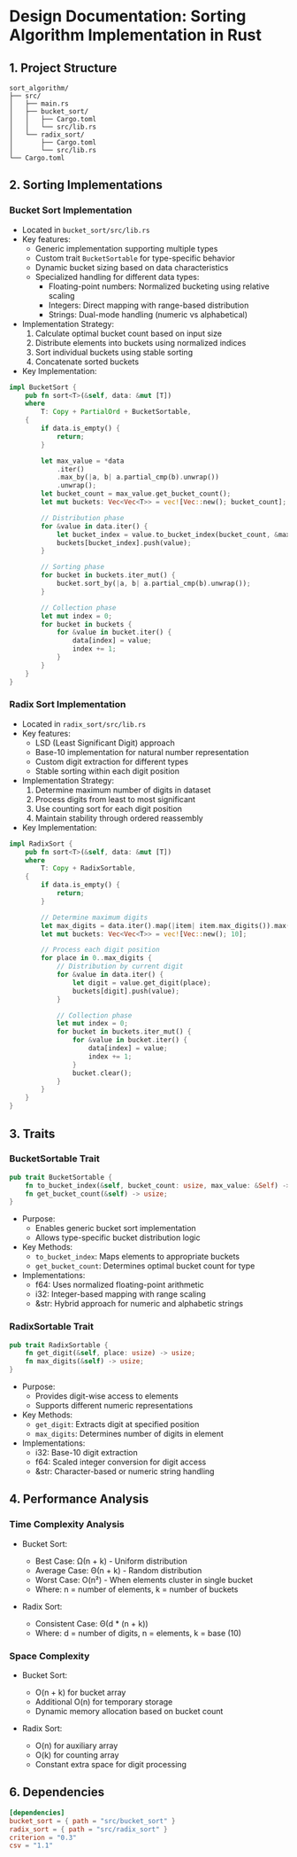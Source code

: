 # Design Documentation: Sorting Algorithm Implementation in Rust

## 1. Project Structure
```
sort_algorithm/
├── src/
│   ├── main.rs
│   ├── bucket_sort/
│   │   ├── Cargo.toml
│   │   └── src/lib.rs
│   └── radix_sort/
│       ├── Cargo.toml
│       └── src/lib.rs
└── Cargo.toml
```

## 2. Sorting Implementations

### Bucket Sort Implementation
- Located in `bucket_sort/src/lib.rs`
- Key features:
  - Generic implementation supporting multiple types
  - Custom trait `BucketSortable` for type-specific behavior
  - Dynamic bucket sizing based on data characteristics
  - Specialized handling for different data types:
    - Floating-point numbers: Normalized bucketing using relative scaling
    - Integers: Direct mapping with range-based distribution
    - Strings: Dual-mode handling (numeric vs alphabetical)
- Implementation Strategy:
  1. Calculate optimal bucket count based on input size
  2. Distribute elements into buckets using normalized indices
  3. Sort individual buckets using stable sorting
  4. Concatenate sorted buckets
- Key Implementation:
```rust
impl BucketSort {
    pub fn sort<T>(&self, data: &mut [T])
    where
        T: Copy + PartialOrd + BucketSortable,
    {
        if data.is_empty() {
            return;
        }

        let max_value = *data
            .iter()
            .max_by(|a, b| a.partial_cmp(b).unwrap())
            .unwrap();
        let bucket_count = max_value.get_bucket_count();
        let mut buckets: Vec<Vec<T>> = vec![Vec::new(); bucket_count];

        // Distribution phase
        for &value in data.iter() {
            let bucket_index = value.to_bucket_index(bucket_count, &max_value);
            buckets[bucket_index].push(value);
        }

        // Sorting phase
        for bucket in buckets.iter_mut() {
            bucket.sort_by(|a, b| a.partial_cmp(b).unwrap());
        }

        // Collection phase
        let mut index = 0;
        for bucket in buckets {
            for &value in bucket.iter() {
                data[index] = value;
                index += 1;
            }
        }
    }
}
```

### Radix Sort Implementation
- Located in `radix_sort/src/lib.rs`
- Key features:
  - LSD (Least Significant Digit) approach
  - Base-10 implementation for natural number representation
  - Custom digit extraction for different types
  - Stable sorting within each digit position
- Implementation Strategy:
  1. Determine maximum number of digits in dataset
  2. Process digits from least to most significant
  3. Use counting sort for each digit position
  4. Maintain stability through ordered reassembly
- Key Implementation:
```rust
impl RadixSort {
    pub fn sort<T>(&self, data: &mut [T])
    where
        T: Copy + RadixSortable,
    {
        if data.is_empty() {
            return;
        }

        // Determine maximum digits
        let max_digits = data.iter().map(|item| item.max_digits()).max().unwrap_or(0);
        let mut buckets: Vec<Vec<T>> = vec![Vec::new(); 10];

        // Process each digit position
        for place in 0..max_digits {
            // Distribution by current digit
            for &value in data.iter() {
                let digit = value.get_digit(place);
                buckets[digit].push(value);
            }

            // Collection phase
            let mut index = 0;
            for bucket in buckets.iter_mut() {
                for &value in bucket.iter() {
                    data[index] = value;
                    index += 1;
                }
                bucket.clear();
            }
        }
    }
}
```

## 3. Traits

### BucketSortable Trait
```rust
pub trait BucketSortable {
    fn to_bucket_index(&self, bucket_count: usize, max_value: &Self) -> usize;
    fn get_bucket_count(&self) -> usize;
}
```
- Purpose:
  - Enables generic bucket sort implementation
  - Allows type-specific bucket distribution logic
- Key Methods:
  - `to_bucket_index`: Maps elements to appropriate buckets
  - `get_bucket_count`: Determines optimal bucket count for type
- Implementations:
  - f64: Uses normalized floating-point arithmetic
  - i32: Integer-based mapping with range scaling
  - &str: Hybrid approach for numeric and alphabetic strings

### RadixSortable Trait
```rust
pub trait RadixSortable {
    fn get_digit(&self, place: usize) -> usize;
    fn max_digits(&self) -> usize;
}
```
- Purpose:
  - Provides digit-wise access to elements
  - Supports different numeric representations
- Key Methods:
  - `get_digit`: Extracts digit at specified position
  - `max_digits`: Determines number of digits in element
- Implementations:
  - i32: Base-10 digit extraction
  - f64: Scaled integer conversion for digit access
  - &str: Character-based or numeric string handling

## 4. Performance Analysis

### Time Complexity Analysis
- Bucket Sort:
  - Best Case: Ω(n + k) - Uniform distribution
  - Average Case: Θ(n + k) - Random distribution
  - Worst Case: O(n²) - When elements cluster in single bucket
  - Where: n = number of elements, k = number of buckets

- Radix Sort:
  - Consistent Case: Θ(d * (n + k))
  - Where: d = number of digits, n = elements, k = base (10)

### Space Complexity
- Bucket Sort:
  - O(n + k) for bucket array
  - Additional O(n) for temporary storage
  - Dynamic memory allocation based on bucket count

- Radix Sort:
  - O(n) for auxiliary array
  - O(k) for counting array
  - Constant extra space for digit processing

## 6. Dependencies
```toml
[dependencies]
bucket_sort = { path = "src/bucket_sort" }
radix_sort = { path = "src/radix_sort" }
criterion = "0.3"
csv = "1.1"
```
